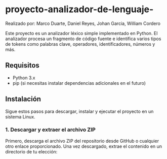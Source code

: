 # proyecto-analizador-de-lenguaje-
Realizado por: Marco Duarte, Daniel Reyes, Johan Garcia, William Cordero


Este proyecto es un analizador léxico simple implementado en Python. El analizador procesa un fragmento de código fuente e identifica varios tipos de tokens como palabras clave, operadores, identificadores, números y más.

## Requisitos

- Python 3.x
- pip (si necesitas instalar dependencias adicionales en el futuro)

## Instalación

Sigue estos pasos para descargar, instalar y ejecutar el proyecto en un sistema Linux.

### 1. Descargar y extraer el archivo ZIP

Primero, descarga el archivo ZIP del repositorio desde GitHub o cualquier otro enlace proporcionado. Una vez descargado, extrae el contenido en un directorio de tu elección:
